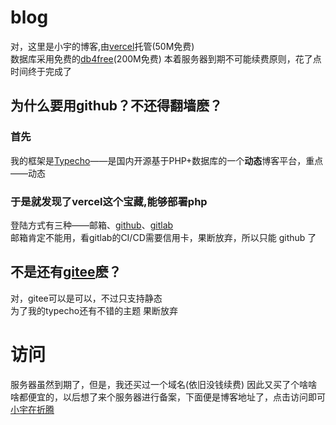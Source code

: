 # blog
对，这里是小宇的博客,由[vercel](https://vercel.com)托管(50M免费)  
数据库采用免费的[db4free](https://db4free.net)(200M免费)
本着服务器到期不可能续费原则，花了点时间终于完成了 
## 为什么要用github？不还得翻墙麽？  
### 首先  
我的框架是[Typecho](https://typecho.org)——是国内开源基于PHP+数据库的一个**动态**博客平台，重点——动态  
### 于是就发现了vercel这个宝藏,能够部署php  
登陆方式有三种——邮箱、[github](https://github.com/xiaoyu171222853)、[gitlab](https://gitlab.com/xiaoyudi)  
邮箱肯定不能用，看gitlab的CI/CD需要信用卡，果断放弃，所以只能 github 了
## 不是还有[gitee](https://gitee.com/xiaoyudi_xyz)麽？  
对，gitee可以是可以，不过只支持静态  
为了我的typecho还有不错的主题
果断放弃
# 访问
服务器虽然到期了，但是，我还买过一个域名(依旧没钱续费)
因此又买了个啥啥啥都便宜的，以后想了来个服务器进行备案，下面便是博客地址了，点击访问即可
[小宇在折腾](https://www.aoyudi.top)

